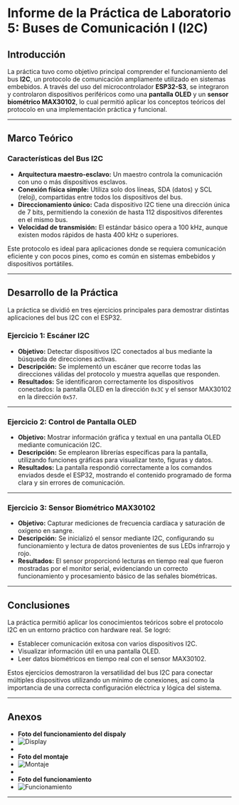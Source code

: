 # Informe de la Práctica de Laboratorio 5: Buses de Comunicación I (I2C)

## Introducción

La práctica tuvo como objetivo principal comprender el funcionamiento del bus **I2C**, un protocolo de comunicación ampliamente utilizado en sistemas embebidos. A través del uso del microcontrolador **ESP32-S3**, se integraron y controlaron dispositivos periféricos como una **pantalla OLED** y un **sensor biométrico MAX30102**, lo cual permitió aplicar los conceptos teóricos del protocolo en una implementación práctica y funcional.

---

## Marco Teórico

### Características del Bus I2C

- **Arquitectura maestro-esclavo:** Un maestro controla la comunicación con uno o más dispositivos esclavos.
- **Conexión física simple:** Utiliza solo dos líneas, SDA (datos) y SCL (reloj), compartidas entre todos los dispositivos del bus.
- **Direccionamiento único:** Cada dispositivo I2C tiene una dirección única de 7 bits, permitiendo la conexión de hasta 112 dispositivos diferentes en el mismo bus.
- **Velocidad de transmisión:** El estándar básico opera a 100 kHz, aunque existen modos rápidos de hasta 400 kHz o superiores.

Este protocolo es ideal para aplicaciones donde se requiera comunicación eficiente y con pocos pines, como es común en sistemas embebidos y dispositivos portátiles.

---

## Desarrollo de la Práctica

La práctica se dividió en tres ejercicios principales para demostrar distintas aplicaciones del bus I2C con el ESP32.

### Ejercicio 1: Escáner I2C

- **Objetivo:** Detectar dispositivos I2C conectados al bus mediante la búsqueda de direcciones activas.
- **Descripción:** Se implementó un escáner que recorre todas las direcciones válidas del protocolo y muestra aquellas que responden.
- **Resultados:** Se identificaron correctamente los dispositivos conectados: la pantalla OLED en la dirección `0x3C` y el sensor MAX30102 en la dirección `0x57`.

---

### Ejercicio 2: Control de Pantalla OLED

- **Objetivo:** Mostrar información gráfica y textual en una pantalla OLED mediante comunicación I2C.
- **Descripción:** Se emplearon librerías específicas para la pantalla, utilizando funciones gráficas para visualizar texto, figuras y datos.
- **Resultados:** La pantalla respondió correctamente a los comandos enviados desde el ESP32, mostrando el contenido programado de forma clara y sin errores de comunicación.

---

### Ejercicio 3: Sensor Biométrico MAX30102

- **Objetivo:** Capturar mediciones de frecuencia cardíaca y saturación de oxígeno en sangre.
- **Descripción:** Se inicializó el sensor mediante I2C, configurando su funcionamiento y lectura de datos provenientes de sus LEDs infrarrojo y rojo.
- **Resultados:** El sensor proporcionó lecturas en tiempo real que fueron mostradas por el monitor serial, evidenciando un correcto funcionamiento y procesamiento básico de las señales biométricas.

---

## Conclusiones

La práctica permitió aplicar los conocimientos teóricos sobre el protocolo I2C en un entorno práctico con hardware real. Se logró:

- Establecer comunicación exitosa con varios dispositivos I2C.
- Visualizar información útil en una pantalla OLED.
- Leer datos biométricos en tiempo real con el sensor MAX30102.

Estos ejercicios demostraron la versatilidad del bus I2C para conectar múltiples dispositivos utilizando un mínimo de conexiones, así como la importancia de una correcta configuración eléctrica y lógica del sistema.

---

## Anexos
- **Foto del funcionamiento del dispaly**
- ![Display](Imagenes_Practicas/DisplayFuncionamiento.jpg)
-  
- **Foto del montaje**
- ![Montaje](Imagenes_Practicas/SensorHyT_Montaje.jpg)
- 
- **Foto del funcionamiento**
- ![Funcionamiento](Imagenes_Practicas/SensorHyT_Funcionamiento.jpg)
---
